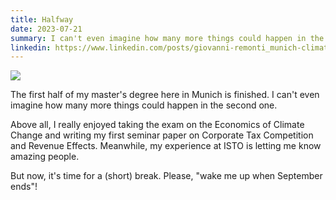```yaml
---
title: Halfway
date: 2023-07-21
summary: I can't even imagine how many more things could happen in the second one.
linkedin: https://www.linkedin.com/posts/giovanni-remonti_munich-climatechange-taxcompetition-activity-7088148163693273088-fdCW
---
```


<div class="img-container">
    <img src="https://res.cloudinary.com/giospic/image/upload/f_auto,q_auto/v1690014222/images/first-half.webp" />
</div>

The first half of my master's degree here in Munich is finished. I can't even imagine how many more things could happen in the second one.

Above all, I really enjoyed taking the exam on the Economics of Climate Change and writing my first seminar paper on Corporate Tax Competition and Revenue Effects. Meanwhile, my experience at ISTO is letting me know amazing people.

But now, it's time for a (short) break. Please, "wake me up when September ends"!